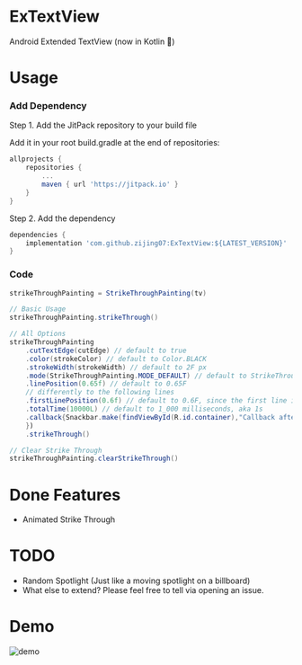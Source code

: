 # ExTextView

Android Extended TextView (now in Kotlin 🤩)

# Usage

### Add Dependency

Step 1. Add the JitPack repository to your build file

Add it in your root build.gradle at the end of repositories:
```gradle
allprojects {
    repositories {
        ...
        maven { url 'https://jitpack.io' }
    }
}
```

Step 2. Add the dependency
``` gradle
dependencies {
    implementation 'com.github.zijing07:ExTextView:${LATEST_VERSION}'
}
```

### Code

```java
strikeThroughPainting = StrikeThroughPainting(tv)

// Basic Usage
strikeThroughPainting.strikeThrough()

// All Options
strikeThroughPainting
    .cutTextEdge(cutEdge) // default to true
    .color(strokeColor) // default to Color.BLACK
    .strokeWidth(strokeWidth) // default to 2F px
    .mode(StrikeThroughPainting.MODE_DEFAULT) // default to StrikeThroughPainting.MODE_DEFAULT
    .linePosition(0.65f) // default to 0.65F
    // differently to the following lines
    .firstLinePosition(0.6f) // default to 0.6F, since the first line is calculated
    .totalTime(10000L) // default to 1_000 milliseconds, aka 1s
    .callback{Snackbar.make(findViewById(R.id.container),"Callback after animation", Snackbar.LENGTH_LONG).show()}
    })
    .strikeThrough()

// Clear Strike Through
strikeThroughPainting.clearStrikeThrough()
```

# Done Features
- Animated Strike Through

# TODO
- Random Spotlight (Just like a moving spotlight on a billboard)
- What else to extend? Please feel free to tell via opening an issue.

# Demo
![demo](demo.gif)
